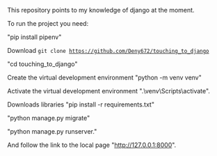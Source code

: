 This repository points to my knowledge of django at the moment.

To run the project you need:

"pip install pipenv"

Download 
<code>git clone https://github.com/Deny672/touching_to_django</code>

"cd touching_to_django"

Create the virtual development environment "python -m venv venv"

Activate the virtual development environment ".\venv\Scripts\activate".

Downloads libraries "pip install -r requirements.txt"

"python manage.py migrate"

"python manage.py runserver."

And follow the link to the local page "http://127.0.0.1:8000".
